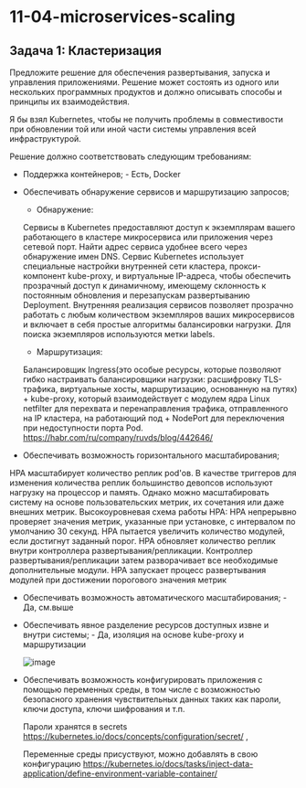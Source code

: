 # 11-04-microservices-scaling

## Задача 1: Кластеризация

Предложите решение для обеспечения развертывания, запуска и управления приложениями.
Решение может состоять из одного или нескольких программных продуктов и должно описывать способы и принципы их взаимодействия.

Я бы взял Kubernetes, чтобы не получить проблемы в совместивости при обновлении той или иной части системы управления всей инфраструктурой.

Решение должно соответствовать следующим требованиям:
- Поддержка контейнеров; - Есть, Docker
- Обеспечивать обнаружение сервисов и маршрутизацию запросов; 

     - Обнаружение:
     
     Сервисы в Kubernetes предоставляют доступ к экземплярам вашего работающего в кластере микросервиса или приложения через сетевой порт. Найти адрес сервиса удобнее всего через обнаружение имен DNS. Сервис Kubernetes использует специальные настройки внутренней сети кластера, прокси-компонент kube-proxy, и виртуальные IP-адреса, чтобы обеспечить прозрачный доступ к динамичному, имеющему склонность к постоянным обновления и перезапускам развертыванию Deployment. Внутренняя реализация сервисов позволяет прозрачно работать с любым количеством экземпляров ваших микросервисов и включает в себя простые алгоритмы балансировки нагрузки. Для поиска экземпляров используются метки labels.
     
   - Маршрутизация: 
   
   Балансировщик Ingress(это особые ресурсы, которые позволяют гибко настраивать балансировщики нагрузки: расшифровку TLS-трафика, виртуальные хосты, маршрутизацию, основанную на путях) + kube-proxy, который  взаимодействует с модулем ядра Linux netfilter для перехвата и перенаправления трафика, отправленного на IP кластера, на работающий под + NodePort для переключения при недоступности порта Pod. 
  https://habr.com/ru/company/ruvds/blog/442646/
  
- Обеспечивать возможность горизонтального масштабирования; 

HPA масштабирует количество реплик pod'ов. В качестве триггеров для изменения количества реплик большинство девопсов используют нагрузку на процессор и память. Однако можно масштабировать систему на основе пользовательских метрик, их сочетания или даже внешних метрик.
Высокоуровневая схема работы HPA:
HPA непрерывно проверяет значения метрик, указанные при установке, с интервалом по умолчанию 30 секунд.
HPA пытается увеличить количество модулей, если достигнут заданный порог.
HPA обновляет количество реплик внутри контроллера развертывания/репликации.
Контроллер развертывания/репликации затем разворачивает все необходимые дополнительные модули.
HPA запускает процесс развертывания модулей при достижении порогового значения метрик

- Обеспечивать возможность автоматического масштабирования;  - Да, см.выше

- Обеспечивать явное разделение ресурсов доступных извне и внутри системы; - Да, изоляция на основе kube-proxy и маршрутизации

   ![image](https://user-images.githubusercontent.com/83664359/156895754-96d5a9f3-af1f-4969-aefd-804e0bd09e9b.png)

- Обеспечивать возможность конфигурировать приложения с помощью переменных среды, в том числе с возможностью безопасного хранения чувствительных данных таких как пароли, ключи доступа, ключи шифрования и т.п. 

  Пароли хранятся в secrets https://kubernetes.io/docs/concepts/configuration/secret/ , 
  
  Переменные среды присуствуют, можно добавлять в свою конфигурацию   https://kubernetes.io/docs/tasks/inject-data-application/define-environment-variable-container/






